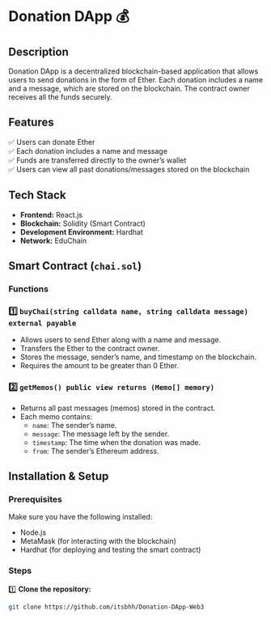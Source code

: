 # Donation DApp 💰

## Description  
Donation DApp is a decentralized blockchain-based application that allows users to send donations in the form of Ether. Each donation includes a name and a message, which are stored on the blockchain. The contract owner receives all the funds securely.  

## Features  
✅ Users can donate Ether  
✅ Each donation includes a name and message  
✅ Funds are transferred directly to the owner’s wallet  
✅ Users can view all past donations/messages stored on the blockchain  

## Tech Stack  
- **Frontend:** React.js  
- **Blockchain:** Solidity (Smart Contract)  
- **Development Environment:** Hardhat  
- **Network:** EduChain  

## Smart Contract (`chai.sol`)  

### Functions  

### 1️⃣ `buyChai(string calldata name, string calldata message) external payable`  
   - Allows users to send Ether along with a name and message.  
   - Transfers the Ether to the contract owner.  
   - Stores the message, sender’s name, and timestamp on the blockchain.  
   - Requires the amount to be greater than 0 Ether.  

### 2️⃣ `getMemos() public view returns (Memo[] memory)`  
   - Returns all past messages (memos) stored in the contract.  
   - Each memo contains:  
     - `name`: The sender’s name.  
     - `message`: The message left by the sender.  
     - `timestamp`: The time when the donation was made.  
     - `from`: The sender’s Ethereum address.  

## Installation & Setup  

### Prerequisites  
Make sure you have the following installed:  
- Node.js  
- MetaMask (for interacting with the blockchain)  
- Hardhat (for deploying and testing the smart contract)  

### Steps  
1️⃣ **Clone the repository:**  
   ```sh
   git clone https://github.com/itsbhh/Donation-DApp-Web3
   

 
